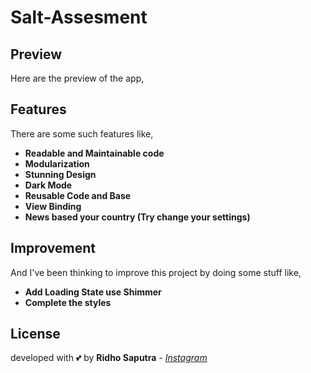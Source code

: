 # Salt-Assesment

## Preview
Here are the preview of the app,

## Features
There are some such features like,

- **Readable and Maintainable code**
- **Modularization**
- **Stunning Design**
- **Dark Mode**
- **Reusable Code and Base**
- **View Binding**
- **News based your country (Try change your settings)**

## Improvement
And I've been thinking to improve this project by doing some stuff like,
- **Add Loading State use Shimmer**
- **Complete the styles**

## License
developed with 💕 by **Ridho Saputra** - *[Instagram](https://instagram.com/mridhosap)*
